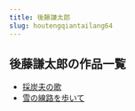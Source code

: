 ```yaml
---
title: 後藤謙太郎
slug: houtengqiantailang64
---
```


## 後藤謙太郎の作品一覧

- [採炭夫の歌](caitanfunoge-670)
- [雪の線路を歩いて](xuenoxianluwobu-1a4)
